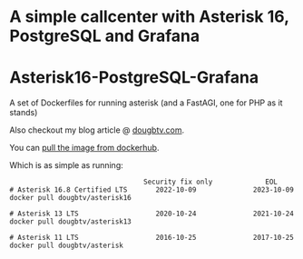 # A simple callcenter with Asterisk 16, PostgreSQL and Grafana
# Asterisk16-PostgreSQL-Grafana

A set of Dockerfiles for running asterisk (and a FastAGI, one for PHP as it stands)

Also checkout my blog article @ [dougbtv.com](http://dougbtv.com/2014/10/02/docker-and-asterisk/).

You can [pull the image from dockerhub](https://registry.hub.docker.com/u/dougbtv/asterisk/).

Which is as simple as running:

                                     Security fix only             EOL
    # Asterisk 16.8 Certified LTS       2022-10-09              2023-10-09
    docker pull dougbtv/asterisk16

    # Asterisk 13 LTS                   2020-10-24              2021-10-24
    docker pull dougbtv/asterisk13

    # Asterisk 11 LTS                   2016-10-25              2017-10-25 
    docker pull dougbtv/asterisk 
